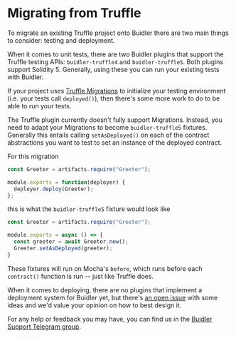 # Migrating from Truffle

To migrate an existing Truffle project onto Buidler there are two main things to consider: testing and deployment.

When it comes to unit tests, there are two Buidler plugins that support the Truffle testing APIs: `buidler-truffle4` and `buidler-truffle5`. Both plugins support Solidity 5. Generally, using these you can run your existing tests with Buidler.

If your project uses [Truffle Migrations](https://www.trufflesuite.com/docs/truffle/getting-started/running-migrations) to initialize your testing environment (i.e. your tests call `deployed()`), then there's some more work to do to be able to run your tests.

The Truffle plugin currently doesn't fully support Migrations. Instead, you need to adapt your Migrations to become `buidler-truffle5` fixtures. Generally this entails calling `setAsDeployed()` on each of the contract abstractions you want to test to set an instance of the deployed contract.

For this migration
```js
const Greeter = artifacts.require("Greeter");

module.exports = function(deployer) {
  deployer.deploy(Greeter);
};
```
this is what the `buidler-truffle5` fixture would look like
```js
const Greeter = artifacts.require("Greeter");

module.exports = async () => {
  const greeter = await Greeter.new();
  Greeter.setAsDeployed(greeter);
}
```

These fixtures will run on Mocha's `before`, which runs before each `contract()` function is run -- just like Truffle does.

When it comes to deploying, there are no plugins that implement a deployment system for Buidler yet, but there's [an open issue](https://github.com/nomiclabs/buidler/issues/381) with some ideas and we'd value your opinion on how to best design it.

For any help or feedback you may have, you can find us in the [Buidler Support Telegram group](http://t.me/BuidlerSupport).